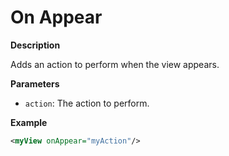 # On Appear

**Description**

Adds an action to perform when the view appears.

**Parameters**

- `action`: The action to perform.

**Example**

```xml
<myView onAppear="myAction"/>
```
